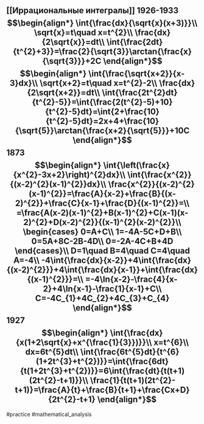 [[Иррациональные интегралы]]
1926-1933
$$\begin{align*}
\int{\frac{dx}{\sqrt{x}(x+3)}}\\
\sqrt{x}=t\quad x=t^{2}\\
\frac{dx}{2\sqrt{x}}=dt\\
\int{\frac{2dt}{t^{2}+3}}=\frac{2}{\sqrt{3}}\arctan{\frac{x}{\sqrt{3}}}+2C
\end{align*}$$
$$\begin{align*}
\int{\frac{\sqrt{x+2}}{x-3}dx}\\
\sqrt{x+2}=t\quad x=t^{2}-2\\
\frac{dx}{2\sqrt{x+2}}=dt\\
\int{\frac{2t^{2}dt}{t^{2}-5}}=\int{\frac{2(t^{2}-5)+10}{t^{2}-5}dt}=\int{2+\frac{10}{t^{2}-5}dt}=2x+4+\frac{10}{\sqrt{5}}\arctan{\frac{x+2}{\sqrt{5}}}+10C
\end{align*}$$
1873$$\begin{align*}
\int{\left(\frac{x}{x^{2}-3x+2}\right)^{2}dx}\\
\int{\frac{x^{2}}{(x-2)^{2}(x-1)^{2}}dx}\\
\frac{x^{2}}{(x-2)^{2}(x-1)^{2}}=\frac{A}{x-2}+\frac{B}{(x-2)^{2}}+\frac{C}{x-1}+\frac{D}{(x-1)^{2}}=\\
=\frac{A(x-2)(x-1)^{2}+B(x-1)^{2}+C(x-1)(x-2)^{2}+D(x-2)^{2}}{(x-1)^{2}(x-2)^{2}}\\
\begin{cases}
0=A+C\\
1=-4A-5C+D+B\\
0=5A+8C-2B-4D\\
0=-2A-4C+B+4D
\end{cases}\\
D=1\quad B=4\quad C=4\quad A=-4\\
-4\int{\frac{dx}{x-2}}+4\int{\frac{dx}{(x-2)^{2}}}+4\int{\frac{dx}{x-1}}+\int{\frac{dx}{(x-1)^{2}}}=\\
=-4\ln{x-2}-\frac{4}{x-2}+4\ln{x-1}-\frac{1}{x-1}+C\\
C=-4C_{1}+4C_{2}+4C_{3}+C_{4}
\end{align*}$$
1927$$\begin{align*}
\int{\frac{dx}{x(1+2\sqrt{x}+x^{\frac{1}{3}})}}\\
x=t^{6}\\
dx=6t^{5}dt\\
\int{\frac{6t^{5}dt}{t^{6}(1+2t^{3}+t^{2})}}=\int{\frac{6dt}{t(1+2t^{3}+t^{2})}}=6\int{\frac{dt}{t(t+1)(2t^{2}-t+1)}}\\
\frac{1}{t(t+1)(2t^{2}-t+1)}=\frac{A}{t}+\frac{B}{t+1}+\frac{Cx+D}{2t^{2}-t+1}
\end{align*}$$
---
#practice #mathematical_analysis 